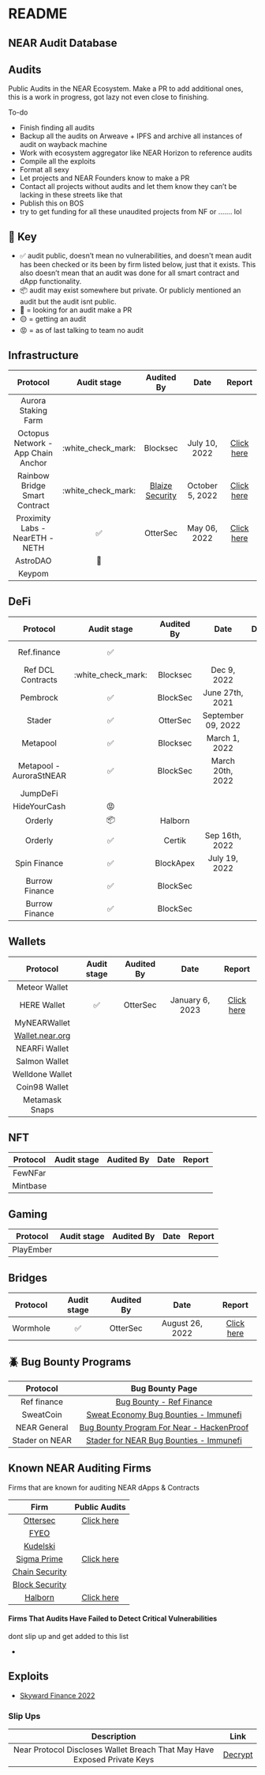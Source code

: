 # README

## NEAR Audit Database

## Audits

Public Audits in the NEAR Ecosystem. Make a PR to add additional ones, this is a work in progress, got lazy not even close to finishing.

To-do

* Finish finding all audits
* Backup all the audits on Arweave + IPFS and archive all instances of audit on wayback machine
* Work with ecosystem aggregator like NEAR Horizon to reference audits
* Compile all the exploits
* Format all sexy
* Let projects and NEAR Founders know to make a PR
* Contact all projects without audits and let them know they can’t be lacking in these streets like that
* Publish this on BOS
* try to get funding for all these unaudited projects from NF or ……. lol

## 🔑 Key

* ✅ audit public, doesn’t mean no vulnerabilities, and doesn't mean audit has been checked or its been by firm listed below, just that it exists. This also doesn’t mean that an audit was done for all smart contract and dApp functionality.
* 📦 audit may exist somewhere but private. Or publicly mentioned an audit but the audit isnt public.
* 👀 = looking for an audit make a PR
* 🟡 = getting an audit
* 😡 = as of last talking to team no audit

####

## Infrastructure

|              Protocol              |      Audit stage     |                Audited By               |       Date      |                                                   Report                                                  |
| :--------------------------------: | :------------------: | :-------------------------------------: | :-------------: | :-------------------------------------------------------------------------------------------------------: |
|         Aurora Staking Farm        |                      |                                         |                 |                                                                                                           |
| Octopus Network - App Chain Anchor | :white\_check\_mark: |                 Blocksec                |  July 10, 2022  |                     [Click here](https://assets.blocksec.com/pdf/1660885048302-5.pdf)                     |
|    Rainbow Bridge Smart Contract   | :white\_check\_mark: | [Blaize Security](https://blaize.tech/) | October 5, 2022 | [Click here](https://blaize.tech/wp-content/uploads/2023/03/Rainbow-Bridge-audit-report-\_compressed.pdf) |
|   Proximity Labs - NearETH - NETH  |           ✅          |                 OtterSec                |   May 06, 2022  |          [Click here](https://github.com/NearDeFi/neth/blob/main/audit/near-eth-audit-public.pdf)         |
|              AstroDAO              |          👀          |                                         |                 |                                                                                                           |
|               Keypom               |                      |                                         |                 |                                                                                                           |

## DeFi

|         Protocol        |      Audit stage     | Audited By |        Date        | Description | Report                                                                                                                                                                                                                                                                      |
| :---------------------: | :------------------: | :--------: | :----------------: | :---------: | --------------------------------------------------------------------------------------------------------------------------------------------------------------------------------------------------------------------------------------------------------------------------- |
|       Ref.finance       |           ✅          |            |                    |             | [Click here](https://guide.ref.finance/developers/audits)                                                                                                                                                                                                                   |
|    Ref DCL Contracts    | :white\_check\_mark: |  Blocksec  |     Dec 9, 2022    |             | [Click here](https://422665050-files.gitbook.io/\~/files/v0/b/gitbook-x-prod.appspot.com/o/spaces%2F-MhIB0bSr6nOBfTiANqT-2910905616%2Fuploads%2FJ2wgtouZJ7RnJqthMxgC%2Fblocksec\_ref\_finance\_dcl\_v1.0\_signed.pdf?alt=media\&token=ec75b62a-2cc5-483d-a568-3ad352430553) |
|         Pembrock        |           ✅          |  BlockSec  |   June 27th, 2021  |             | [Click here](https://github.com/PembROCK-Finance/audits/blob/main/2022-07-01%20BlockSec%20Security%20Audit%20Report%20for%20PembRock%20Contracts.pdf)                                                                                                                       |
|          Stader         |           ✅          |  OtterSec  | September 09, 2022 |             | [Click here](https://www.staderlabs.com/docs/near/StaderLabs\_NearX\_SmartContract\_Audit\_by\_OSEC2.pdf)                                                                                                                                                                   |
|         Metapool        |           ✅          |  Blocksec  |    March 1, 2022   |             | [Click here](https://370551154-files.gitbook.io/\~/files/v0/b/gitbook-x-prod.appspot.com/o/spaces%2F-MkhZe3MGAhTcvTLTzJF-887967055%2Fuploads%2F5dIIpOn4FkJ04xuwzRyu%2FMetaPool\_BlockSec\_Audit\_signed\_v1.1.pdf?alt=media\&token=d742d1c8-ba7e-4ed9-99dc-fb5dae247e0d)    |
| Metapool - AuroraStNEAR |           ✅          |  BlockSec  |  March 20th, 2022  |             | [Click here](https://370551154-files.gitbook.io/\~/files/v0/b/gitbook-x-prod.appspot.com/o/spaces%2F-MkhZe3MGAhTcvTLTzJF-887967055%2Fuploads%2FXE1zBF4pyaWCoR1zlKwW%2Fmain\_signed.pdf?alt=media\&token=5068e60d-2905-4d4f-a1cb-9d5fa4c607a3)                               |
|         JumpDeFi        |                      |            |                    |             |                                                                                                                                                                                                                                                                             |
|       HideYourCash      |          😡          |            |                    |             |                                                                                                                                                                                                                                                                             |
|         Orderly         |          📦          |   Halborn  |                    |             | 📦                                                                                                                                                                                                                                                                          |
|         Orderly         |           ✅          |   Certik   |   Sep 16th, 2022   |             | [Click here](https://skynet.certik.com/projects/orderly-network)                                                                                                                                                                                                            |
|       Spin Finance      |           ✅          |  BlockApex |    July 19, 2022   |             | [Click here](https://blockapex.io/spin-finance-audit-report/)                                                                                                                                                                                                               |
|      Burrow Finance     |           ✅          |  BlockSec  |                    |             | [Click here](https://github.com/NearDeFi/burrowland/blob/main/blocksec-audit-signed-1.pdf)                                                                                                                                                                                  |
|      Burrow Finance     |           ✅          |  BlockSec  |                    |             | [Click here](https://github.com/NearDeFi/burrowland/blob/main/blocksec-audit-signed-2.pdf)                                                                                                                                                                                  |

## Wallets

|                  Protocol                 | Audit stage | Audited By |       Date      |                                         Report                                         |
| :---------------------------------------: | :---------: | :--------: | :-------------: | :------------------------------------------------------------------------------------: |
|               Meteor Wallet               |             |            |                 |                                                                                        |
|                HERE Wallet                |      ✅      |  OtterSec  | January 6, 2023 | [Click here](https://docs.herewallet.app/technology-description/readme/security-audit) |
|                MyNEARWallet               |             |            |                 |                                                                                        |
| [Wallet.near.org](http://wallet.near.org) |             |            |                 |                                                                                        |
|               NEARFi Wallet               |             |            |                 |                                                                                        |
|               Salmon Wallet               |             |            |                 |                                                                                        |
|              Welldone Wallet              |             |            |                 |                                                                                        |
|               Coin98 Wallet               |             |            |                 |                                                                                        |
|               Metamask Snaps              |             |            |                 |                                                                                        |

## NFT

| Protocol | Audit stage | Audited By | Date | Report |
| :------: | :---------: | :--------: | :--: | :----: |
|  FewNFar |             |            |      |        |
| Mintbase |             |            |      |        |

## Gaming

|  Protocol | Audit stage | Audited By | Date | Report |
| :-------: | :---------: | :--------: | :--: | :----: |
| PlayEmber |             |            |      |        |

## Bridges

| Protocol | Audit stage | Audited By |       Date      |                                           Report                                          |
| :------: | :---------: | :--------: | :-------------: | :---------------------------------------------------------------------------------------: |
| Wormhole |      ✅      |  OtterSec  | August 26, 2022 | [Click here](https://storage.googleapis.com/wormhole-audits/Wormhole\_Near\_OtterSec.pdf) |

####

## 🪲 Bug Bounty Programs

|    Protocol    |                                     Bug Bounty Page                                     |
| :------------: | :-------------------------------------------------------------------------------------: |
|   Ref finance  |       [Bug Bounty - Ref Finance](https://guide.ref.finance/developers/bug-bounty)       |
|    SweatCoin   |    [Sweat Economy Bug Bounties - Immunefi](https://immunefi.com/bounty/sweateconomy/)   |
|  NEAR General  | [Bug Bounty Program For Near - HackenProof](https://hackenproof.com/near/near-protocol) |
| Stader on NEAR |  [Stader for NEAR Bug Bounties - Immunefi](https://immunefi.com/bounty/staderfornear/)  |

## Known NEAR Auditing Firms

Firms that are known for auditing NEAR dApps & Contracts

|                     Firm                     |                                               Public Audits                                              |
| :------------------------------------------: | :------------------------------------------------------------------------------------------------------: |
|         [Ottersec](https://osec.io/)         | [Click here](https://ottersec.notion.site/Sampled-Public-Audit-Reports-a296e98838aa4fdb8f3b192663400772) |
|        [FYEO](https://www.gofyeo.com/)       |                                                                                                          |
|   [Kudelski](https://kudelskisecurity.com/)  |                                                                                                          |
|     [Sigma Prime](https://sigmaprime.io/)    |                            [Click here](https://github.com/sigp/public-audits)                           |
| [Chain Security](https://chainsecurity.com/) |                                                                                                          |
|    [Block Security](https://blocksec.com/)   |                                                                                                          |
|      [Halborn](https://www.halborn.com/)     |                      [Click here](https://github.com/HalbornSecurity/PublicReports)                      |

#### Firms That Audits Have Failed to Detect Critical Vulnerabilities

dont slip up and get added to this list

*

## Exploits

* [Skyward Finance 2022](https://www.halborn.com/blog/post/explained-the-skyward-finance-hack-november-2022)

### Slip Ups

|                                Description                               |                                          Link                                         |
| :----------------------------------------------------------------------: | :-----------------------------------------------------------------------------------: |
| Near Protocol Discloses Wallet Breach That May Have Exposed Private Keys | [Decrypt](https://decrypt.co/106819/near-protocol-wallet-breach-exposed-private-keys) |
